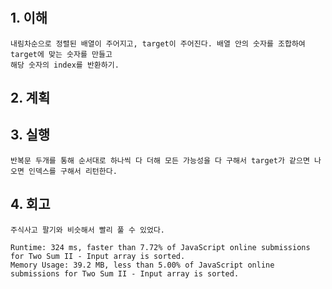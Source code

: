 # <Two Sum>

## 1. 이해

    내림차순으로 정렬된 배열이 주어지고, target이 주어진다. 배열 안의 숫자를 조합하여 target에 맞는 숫자를 만들고
    해당 숫자의 index를 반환하기.

## 2. 계획 

## 3. 실행

    반복문 두개를 통해 순서대로 하나씩 다 더해 모든 가능성을 다 구해서 target가 같으면 나오면 인덱스를 구해서 리턴한다.

## 4. 회고

    주식사고 팔기와 비슷해서 빨리 풀 수 있었다.

    Runtime: 324 ms, faster than 7.72% of JavaScript online submissions for Two Sum II - Input array is sorted.
    Memory Usage: 39.2 MB, less than 5.00% of JavaScript online submissions for Two Sum II - Input array is sorted.
